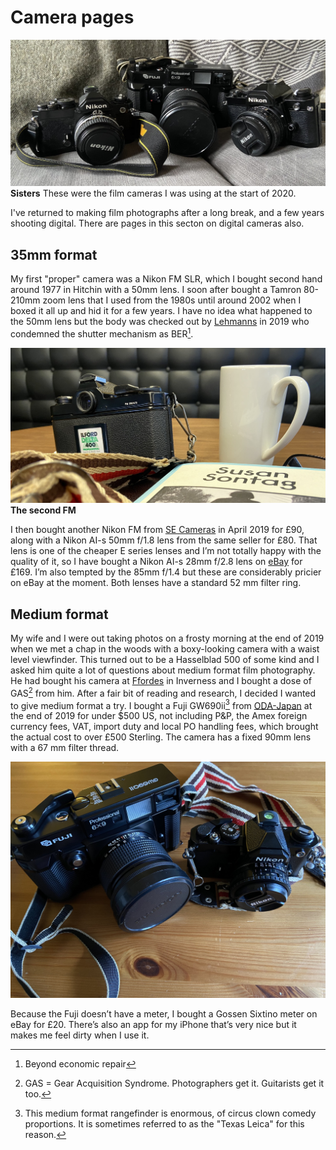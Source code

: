 # Camera pages

![](/img/IMG_8897.jpg)
**Sisters** These were the film cameras I was using at the start of 2020.

I've returned to making film photographs after a long break, and a few years shooting digital.  There are pages in this secton on digital cameras also.

## 35mm format

My first "proper" camera was a Nikon FM SLR, which I bought second hand around 1977 in Hitchin with a 50mm lens. I soon after bought a Tamron 80-210mm zoom lens that I used from the 1980s until around 2002 when I boxed it all up and hid it for a few years. I have no idea what happened to the 50mm lens but the body was checked out by [Lehmanns](https://www.hlehmann.co.uk/) in 2019 who condemned the shutter mechanism as BER[^1]. 

![](/img/IMG_8568-FM.jpg)
**The second FM**

I then bought another Nikon FM from [SE Cameras](https://www.ebay.co.uk/str/secameras) in April 2019 for £90, along with a Nikon AI-s 50mm f/1.8 lens from the same seller for £80. That lens is one of the cheaper E series lenses and I’m not totally happy with the quality of it, so I have bought a Nikon AI-s 28mm f/2.8 lens on [eBay](https://www.ebay.co.uk/usr/photosound09) for £169. I’m also tempted by the 85mm f/1.4 but these are considerably pricier on eBay at the moment. Both lenses have a standard 52 mm filter ring.

## Medium format
My wife and I were out taking photos on a frosty morning at the end of 2019 when we met a chap in the woods with a boxy-looking camera with a waist level viewfinder. This turned out to be a Hasselblad 500 of some kind and I asked him quite a lot of questions about medium format film photography. He had bought his camera at [Ffordes](https://www.ffordes.com/) in Inverness and I bought a dose of GAS[^3] from him. After a fair bit of reading and research, I decided I wanted to give medium format a try.  I bought a Fuji GW690ii[^2] from [ODA-Japan](https://www.ebay.co.uk/str/odacamerajapan) at the end of 2019 for under $500 US, not including P&P, the Amex foreign currency fees, VAT, import duty and local PO handling fees, which brought the actual cost to over £500 Sterling. The camera has a fixed 90mm lens with a 67 mm filter thread. 

![](/img/IMG_8582.jpg)

Because the Fuji doesn’t have a meter, I bought a Gossen Sixtino meter on eBay for £20. There’s also an app for my iPhone that’s very nice but it makes me feel dirty when I use it.

[^1]: Beyond economic repair
[^2]: This medium format rangefinder is enormous, of circus clown comedy proportions. It is sometimes referred to as the "Texas Leica" for this reason.
[^3]: GAS = Gear Acquisition Syndrome. Photographers get it. Guitarists get it too.

